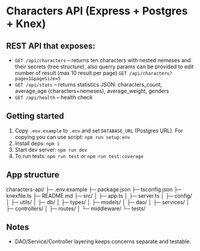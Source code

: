 # Characters API (Express + Postgres + Knex)

## REST API that exposes:

- `GET /api/characters` – returns ten characters with nested nemeses and their secrets (tree structure), also querry params can be provided to edit number of result (max 10 result per page) `GET /api/characters?page=1&pageSize=5`
- `GET /api/stats` – returns statistics JSON: characters_count, average_age (characters+nemeses), average_weight, genders
- `GET /api/health` – health check

## Getting started

1. Copy `.env.example` to `.env` and set `DATABASE_URL` (Postgres URL). For copying you can use script: `npm run setup:env`
2. Install deps: `npm i`
3. Start dev server: `npm run dev`
4. To run tests: `npm run test` or `npm run test:coverage`

## App structure

characters-api/
├─ .env.example
├─ package.json
├─ tsconfig.json
├─ knexfile.ts
├─ README.md
├─ src/
│  ├─ app.ts
│  ├─ server.ts
│  ├─ config/
│  ├─ utils/
│  ├─ db/
│  ├─ types/
│  ├─ models/
│  ├─ dao/
│  ├─ services/
│  ├─ controllers/
│  ├─ routes/
│  └─ middleware/
└─ tests/

## Notes
- DAO/Service/Controller layering keeps concerns separate and testable.
